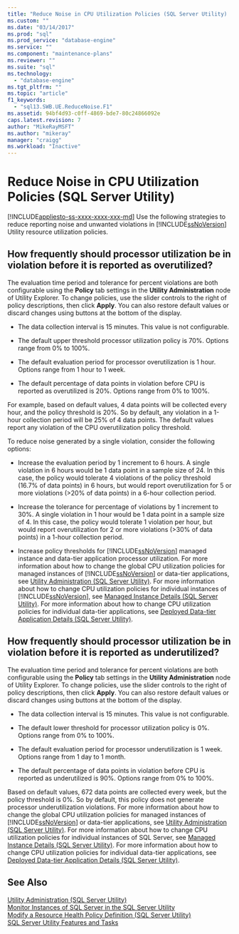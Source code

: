 ```yaml
---
title: "Reduce Noise in CPU Utilization Policies (SQL Server Utility) | Microsoft Docs"
ms.custom: ""
ms.date: "03/14/2017"
ms.prod: "sql"
ms.prod_service: "database-engine"
ms.service: ""
ms.component: "maintenance-plans"
ms.reviewer: ""
ms.suite: "sql"
ms.technology: 
  - "database-engine"
ms.tgt_pltfrm: ""
ms.topic: "article"
f1_keywords: 
  - "sql13.SWB.UE.ReduceNoise.F1"
ms.assetid: 94bf4d93-c0ff-4869-bde7-80c24866092e
caps.latest.revision: 7
author: "MikeRayMSFT"
ms.author: "mikeray"
manager: "craigg"
ms.workload: "Inactive"
---
```

# Reduce Noise in CPU Utilization Policies (SQL Server Utility)
[!INCLUDE[appliesto-ss-xxxx-xxxx-xxx-md](../../includes/appliesto-ss-xxxx-xxxx-xxx-md.md)]
  Use the following strategies to reduce reporting noise and unwanted violations in [!INCLUDE[ssNoVersion](../../includes/ssnoversion-md.md)] Utility resource utilization policies.  
  
## How frequently should processor utilization be in violation before it is reported as overutilized?  
 The evaluation time period and tolerance for percent violations are both configurable using the **Policy** tab settings in the **Utility Administration** node of Utility Explorer. To change policies, use the slider controls to the right of policy descriptions, then click **Apply**. You can also restore default values or discard changes using buttons at the bottom of the display.  
  
-   The data collection interval is 15 minutes. This value is not configurable.  
  
-   The default upper threshold processor utilization policy is 70%. Options range from 0% to 100%.  
  
-   The default evaluation period for processor overutilization is 1 hour. Options range from 1 hour to 1 week.  
  
-   The default percentage of data points in violation before CPU is reported as overutilized is 20%. Options range from 0% to 100%.  
  
 For example, based on default values, 4 data points will be collected every hour, and the policy threshold is 20%. So by default, any violation in a 1-hour collection period will be 25% of 4 data points. The default values report any violation of the CPU overutilization policy threshold.  
  
 To reduce noise generated by a single violation, consider the following options:  
  
-   Increase the evaluation period by 1 increment to 6 hours. A single violation in 6 hours would be 1 data point in a sample size of 24. In this case, the policy would tolerate 4 violations of the policy threshold (16.7% of data points) in 6 hours, but would report overutilization for 5 or more violations (>20% of data points) in a 6-hour collection period.  
  
-   Increase the tolerance for percentage of violations by 1 increment to 30%. A single violation in 1 hour would be 1 data point in a sample size of 4. In this case, the policy would tolerate 1 violation per hour, but would report overutilization for 2 or more violations (>30% of data points) in a 1-hour collection period.  
  
-   Increase policy thresholds for [!INCLUDE[ssNoVersion](../../includes/ssnoversion-md.md)] managed instance and data-tier application processor utilization. For more information about how to change the global CPU utilization policies for managed instances of [!INCLUDE[ssNoVersion](../../includes/ssnoversion-md.md)] or data-tier applications, see [Utility Administration &#40;SQL Server Utility&#41;](http://msdn.microsoft.com/library/3e5a00c3-8905-40f0-9ddc-d924df9c2f0d). For more information about how to change CPU utilization policies for individual instances of [!INCLUDE[ssNoVersion](../../includes/ssnoversion-md.md)], see [Managed Instance Details &#40;SQL Server Utility&#41;](http://msdn.microsoft.com/library/6e51b7bb-a733-4852-8c33-7f4dbdf931c2). For more information about how to change CPU utilization policies for individual data-tier applications, see [Deployed Data-tier Application Details &#40;SQL Server Utility&#41;](http://msdn.microsoft.com/library/79c41dd9-abcb-434e-9326-00a341d5c867).  
  
## How frequently should processor utilization be in violation before it is reported as underutilized?  
 The evaluation time period and tolerance for percent violations are both configurable using the **Policy** tab settings in the **Utility Administration** node of Utility Explorer. To change policies, use the slider controls to the right of policy descriptions, then click **Apply**. You can also restore default values or discard changes using buttons at the bottom of the display.  
  
-   The data collection interval is 15 minutes. This value is not configurable.  
  
-   The default lower threshold for processor utilization policy is 0%. Options range from 0% to 100%.  
  
-   The default evaluation period for processor underutilization is 1 week. Options range from 1 day to 1 month.  
  
-   The default percentage of data points in violation before CPU is reported as underutilized is 90%. Options range from 0% to 100%.  
  
 Based on default values, 672 data points are collected every week, but the policy threshold is 0%. So by default, this policy does not generate processor underutilization violations. For more information about how to change the global CPU utilization policies for managed instances of [!INCLUDE[ssNoVersion](../../includes/ssnoversion-md.md)] or data-tier applications, see [Utility Administration &#40;SQL Server Utility&#41;](http://msdn.microsoft.com/library/3e5a00c3-8905-40f0-9ddc-d924df9c2f0d). For more information about how to change CPU utilization policies for individual instances of SQL Server, see [Managed Instance Details &#40;SQL Server Utility&#41;](http://msdn.microsoft.com/library/6e51b7bb-a733-4852-8c33-7f4dbdf931c2). For more information about how to change CPU utilization policies for individual data-tier applications, see [Deployed Data-tier Application Details &#40;SQL Server Utility&#41;](http://msdn.microsoft.com/library/79c41dd9-abcb-434e-9326-00a341d5c867).  
  
## See Also  
 [Utility Administration &#40;SQL Server Utility&#41;](http://msdn.microsoft.com/library/3e5a00c3-8905-40f0-9ddc-d924df9c2f0d)   
 [Monitor Instances of SQL Server in the SQL Server Utility](../../relational-databases/manage/monitor-instances-of-sql-server-in-the-sql-server-utility.md)   
 [Modify a Resource Health Policy Definition &#40;SQL Server Utility&#41;](../../relational-databases/manage/modify-a-resource-health-policy-definition-sql-server-utility.md)   
 [SQL Server Utility Features and Tasks](../../relational-databases/manage/sql-server-utility-features-and-tasks.md)  
  
  
